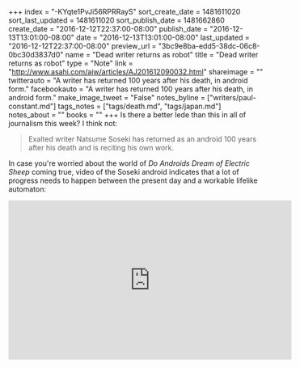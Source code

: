 +++
index = "-KYqte1PvJi56RPRRayS"
sort_create_date = 1481611020
sort_last_updated = 1481611020
sort_publish_date = 1481662860
create_date = "2016-12-12T22:37:00-08:00"
publish_date = "2016-12-13T13:01:00-08:00"
date = "2016-12-13T13:01:00-08:00"
last_updated = "2016-12-12T22:37:00-08:00"
preview_url = "3bc9e8ba-edd5-38dc-06c8-0bc30d3837d0"
name = "Dead writer returns as robot"
title = "Dead writer returns as robot"
type = "Note"
link = "http://www.asahi.com/ajw/articles/AJ201612090032.html"
shareimage = ""
twitterauto = "A writer has returned 100 years after his death, in android form."
facebookauto = "A writer has returned 100 years after his death, in android form."
make_image_tweet = "False"
notes_byline = ["writers/paul-constant.md"]
tags_notes = ["tags/death.md", "tags/japan.md"]
notes_about = ""
books = ""
+++
Is there a better lede than this in all of journalism this week? I think not:

<blockquote>Exalted writer Natsume Soseki has returned as an android 100 years after his death and is reciting his own work.</blockquote>

In case you're worried about the world of *Do Androids Dream of Electric Sheep* coming true, video of the Soseki android indicates that a lot of progress needs to happen between the present day and a workable lifelike automaton:

<iframe width="560" height="315" src="https://www.youtube.com/embed/RmnjrRzxNeE?rel=0" frameborder="0" allowfullscreen></iframe>
